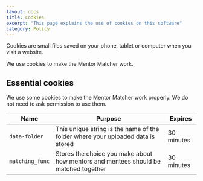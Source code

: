 ```yaml
---
layout: docs
title: Cookies
excerpt: "This page explains the use of cookies on this software"
category: Policy
---
```


Cookies are small files saved on your phone, tablet or computer when you visit a website.

We use cookies to make the Mentor Matcher work.

## Essential cookies

We use some cookies to make the Mentor Matcher work properly. We do not need to ask permission to use them.

| Name | Purpose | Expires |
|------|---------|---------|
| `data-folder` |	This unique string is the name of the folder where your uploaded data is stored | 30 minutes |
| `matching_func` | Stores the choice you make about how mentors and mentees should be matched together | 30 minutes | 